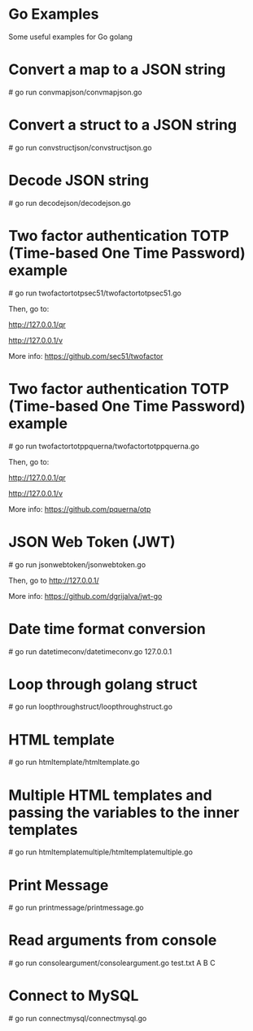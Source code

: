 # Go Examples
Some useful examples for Go golang

# Convert a map to a JSON string
\# go run convmapjson/convmapjson.go

# Convert a struct to a JSON string
\# go run convstructjson/convstructjson.go

# Decode JSON string
\# go run decodejson/decodejson.go

# Two factor authentication TOTP (Time-based One Time Password) example
\# go run twofactortotpsec51/twofactortotpsec51.go

Then, go to:

http://127.0.0.1/qr

http://127.0.0.1/v

More info: https://github.com/sec51/twofactor

# Two factor authentication TOTP (Time-based One Time Password) example
\# go run twofactortotppquerna/twofactortotppquerna.go

Then, go to:

http://127.0.0.1/qr

http://127.0.0.1/v

More info: https://github.com/pquerna/otp

# JSON Web Token (JWT)
\# go run jsonwebtoken/jsonwebtoken.go

Then, go to http://127.0.0.1/

More info: https://github.com/dgrijalva/jwt-go

# Date time format conversion
\# go run datetimeconv/datetimeconv.go 127.0.0.1

# Loop through golang struct
\# go run loopthroughstruct/loopthroughstruct.go

# HTML template
\# go run htmltemplate/htmltemplate.go

# Multiple HTML templates and passing the variables to the inner templates
\# go run htmltemplatemultiple/htmltemplatemultiple.go

# Print Message
\# go run printmessage/printmessage.go

# Read arguments from console
\# go run consoleargument/consoleargument.go test.txt A B C

# Connect to MySQL
\# go run connectmysql/connectmysql.go
